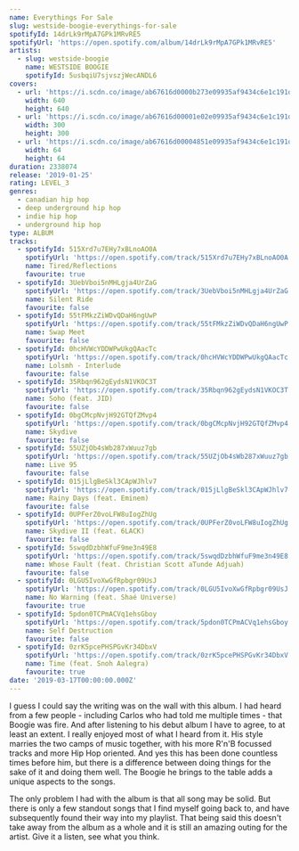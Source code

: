 ```yaml
---
name: Everythings For Sale
slug: westside-boogie-everythings-for-sale
spotifyId: 14drLk9rMpA7GPk1MRvRE5
spotifyUrl: 'https://open.spotify.com/album/14drLk9rMpA7GPk1MRvRE5'
artists:
  - slug: westside-boogie
    name: WESTSIDE BOOGIE
    spotifyId: 5usbqiU7sjvszjWecANDL6
covers:
  - url: 'https://i.scdn.co/image/ab67616d0000b273e09935af9434c6e1c191d7e1'
    width: 640
    height: 640
  - url: 'https://i.scdn.co/image/ab67616d00001e02e09935af9434c6e1c191d7e1'
    width: 300
    height: 300
  - url: 'https://i.scdn.co/image/ab67616d00004851e09935af9434c6e1c191d7e1'
    width: 64
    height: 64
duration: 2338074
release: '2019-01-25'
rating: LEVEL_3
genres:
  - canadian hip hop
  - deep underground hip hop
  - indie hip hop
  - underground hip hop
type: ALBUM
tracks:
  - spotifyId: 515Xrd7u7EHy7xBLnoAO0A
    spotifyUrl: 'https://open.spotify.com/track/515Xrd7u7EHy7xBLnoAO0A'
    name: Tired/Reflections
    favourite: true
  - spotifyId: 3UebVboi5nMHLgja4UrZaG
    spotifyUrl: 'https://open.spotify.com/track/3UebVboi5nMHLgja4UrZaG'
    name: Silent Ride
    favourite: false
  - spotifyId: 55tFMkzZiWDvQDaH6ngUwP
    spotifyUrl: 'https://open.spotify.com/track/55tFMkzZiWDvQDaH6ngUwP'
    name: Swap Meet
    favourite: false
  - spotifyId: 0hcHVWcYDDWPwUkgQAacTc
    spotifyUrl: 'https://open.spotify.com/track/0hcHVWcYDDWPwUkgQAacTc'
    name: Lolsmh - Interlude
    favourite: false
  - spotifyId: 35Rbqn962gEydsN1VKOC3T
    spotifyUrl: 'https://open.spotify.com/track/35Rbqn962gEydsN1VKOC3T'
    name: Soho (feat. JID)
    favourite: false
  - spotifyId: 0bgCMcpNvjH92GTQfZMvp4
    spotifyUrl: 'https://open.spotify.com/track/0bgCMcpNvjH92GTQfZMvp4'
    name: Skydive
    favourite: false
  - spotifyId: 55UZjOb4sWb287xWuuz7gb
    spotifyUrl: 'https://open.spotify.com/track/55UZjOb4sWb287xWuuz7gb'
    name: Live 95
    favourite: false
  - spotifyId: 015jLlgBeSkl3CApWJhlv7
    spotifyUrl: 'https://open.spotify.com/track/015jLlgBeSkl3CApWJhlv7'
    name: Rainy Days (feat. Eminem)
    favourite: false
  - spotifyId: 0UPFerZ0voLFW8uIogZhUg
    spotifyUrl: 'https://open.spotify.com/track/0UPFerZ0voLFW8uIogZhUg'
    name: Skydive II (feat. 6LACK)
    favourite: false
  - spotifyId: 5swqdDzbhWfuF9me3n49E8
    spotifyUrl: 'https://open.spotify.com/track/5swqdDzbhWfuF9me3n49E8'
    name: Whose Fault (feat. Christian Scott aTunde Adjuah)
    favourite: false
  - spotifyId: 0LGU5IvoXwGfRpbgr09UsJ
    spotifyUrl: 'https://open.spotify.com/track/0LGU5IvoXwGfRpbgr09UsJ'
    name: No Warning (feat. Shaé Universe)
    favourite: true
  - spotifyId: 5pdon0TCPmACVq1ehsGboy
    spotifyUrl: 'https://open.spotify.com/track/5pdon0TCPmACVq1ehsGboy'
    name: Self Destruction
    favourite: false
  - spotifyId: 0zrK5pcePHSPGvKr34DbxV
    spotifyUrl: 'https://open.spotify.com/track/0zrK5pcePHSPGvKr34DbxV'
    name: Time (feat. Snoh Aalegra)
    favourite: true
date: '2019-03-17T00:00:00.000Z'
---
```

I guess I could say the writing was on the wall with this album. I had heard from a few people -
including Carlos who had told me multiple times - that Boogie was fire. And after listening to
his debut album I have to agree, to at least an extent. I really enjoyed most of what I heard
from it. His style marries the two camps of music together, with his more R'n'B focussed tracks
and more Hip Hop oriented. And yes this has been done countless times before him, but there
is a difference between doing things for the sake of it and doing them well. The Boogie he brings
to the table adds a unique aspects to the songs.

The only problem I had with the album is that all song may be solid. But there is only a
few standout songs that I find myself going back to, and have subsequently found their way
into my playlist. That being said this doesn't take away from the album as a whole and it
is still an amazing outing for the artist. Give it a listen, see what you think.

